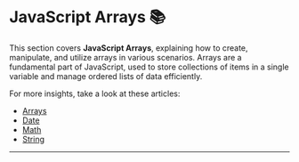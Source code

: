 # JavaScript Arrays 📚

This section covers **JavaScript Arrays**, explaining how to create, manipulate, and utilize arrays in various scenarios. Arrays are a fundamental part of JavaScript, used to store collections of items in a single variable and manage ordered lists of data efficiently.

For more insights, take a look at these articles:

- [Arrays](./Methods/Arrays.md)
- [Date](./Methods/Date.md)
- [Math](./Methods/Math.md)
- [String](./Methods/String.md)

---
